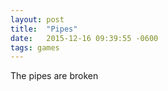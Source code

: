 ```yaml
---
layout: post
title:  "Pipes"
date:   2015-12-16 09:39:55 -0600
tags: games
---
```

The pipes are broken